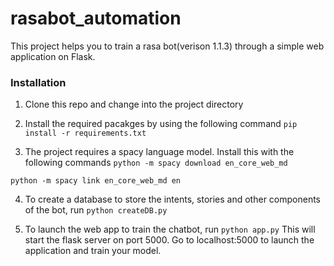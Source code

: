 # rasabot_automation
This project helps you to train a rasa bot(verison 1.1.3) through a simple web application on Flask. 

### Installation
1. Clone this repo and change into the project directory

2. Install the required pacakges by using the following command
`pip install -r requirements.txt`

3. The project requires a spacy language model. Install this with the following commands
`python -m spacy download en_core_web_md`

 `python -m spacy link en_core_web_md en`
 
 4. To create a database to store the intents, stories and other components of the bot, run 
 `python createDB.py`
 
 5. To launch the web app to train the chatbot, run
 `python app.py`
 This will start the flask server on port 5000. Go to localhost:5000 to launch the application and train your model.

